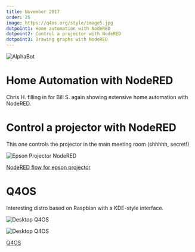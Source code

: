 ```yaml
---
title: November 2017
order: 25
image: https://q4os.org/style/image5.jpg
dotpoint1: Home automation with NodeRED
dotpoint2: Control a projector with NodeRED
dotpoint3: Drawing graphs with NodeRED
---
```

![AlphaBot](https://www.waveshare.com/media/catalog/product/cache/1/image/800x800/9df78eab33525d08d6e5fb8d27136e95/a/l/alphabot-20.jpg)

# Home Automation with NodeRED
Chris H. filling in for Bill S. again showing extensive home automation with NodeRED.

# Control a projector with NodeRED

This one controls the projector in the main meeting room (shhhhh, secret!)

![Epson Projector NodeRED](https://github.com/raspberrypisig/raspberrypisig.github.io/raw/master/assets/images/epsonprojector.jpg)

[NodeRED flow for epson projector](https://gist.githubusercontent.com/raspberrypisig/2373e1ea856771f109775410e448f4b0/raw/9a286ec9a58b2eca4c6e8574711cf48c23c3998d/epsonprojector.json)

# Q4OS
Interesting distro based on Raspbian with a KDE-style interface.

![Desktop Q4OS](https://q4os.org/style/image5.jpg)

![Desktop Q4OS](https://q4os.org/style/image2.jpg)

[Q4OS](https://q4os.org/)




